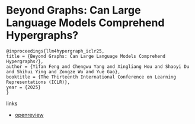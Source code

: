# Beyond Graphs: Can Large Language Models Comprehend Hypergraphs?

```
@inproceedings{llm4hypergraph_iclr25,
title = {Beyond Graphs: Can Large Language Models Comprehend Hypergraphs?},
author = {Yifan Feng and Chengwu Yang and Xingliang Hou and Shaoyi Du and Shihui Ying and Zongze Wu and Yue Gao},
booktitle = {The Thirteenth International Conference on Learning Representations (ICLR)},
year = {2025}
}
```

links
- [openreview](https://openreview.net/forum?id=28qOQwjuma)

